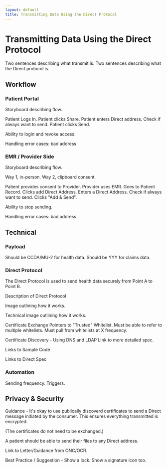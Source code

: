 ```yaml
---
layout: default
title: Transmitting Data Using the Direct Protocol
---
```


# Transmitting Data Using the Direct Protocol

Two sentences describing what transmit is. Two sentences describing what the Direct protocol is.

## Workflow

### Patient Portal

Storyboard describing flow.

Patient Logs In. Patient clicks Share. Patient enters Direct address. Check if always want to send. Patient clicks Send.

Ability to login and revoke access.

Handling error cases: bad address

### EMR / Provider Side

Storyboard describing flow.

Way 1, in-person.
Way 2, clipboard consent.

Patient provides consent to Provider. Provider uses EMR. Goes to Patient Record. Clicks add Direct Address. Enters a Direct Address. Check if always want to send. Clicks "Add & Send".

Ability to stop sending.

Handling error cases: bad address

## Technical

### Payload

Should be CCDA/MU-2 for health data. Should be YYY for claims data.

### Direct Protocol

The Direct Protocol is used to send health data securely from Point A to Point B.

Description of Direct Protocol

Image outlining how it works.

Technical image outlining how it works.

Certificate Exchange
Pointers to "Trusted" Whitelist.
Must be able to refer to multiple whitelists.
Must pull from whitelists at X frequency.

Certificate Discovery - Using DNS and LDAP
Link to more detailed spec.

Links to Sample Code

Links to Direct Spec

### Automation

Sending frequency. Triggers.

## Privacy & Security

Guidance - It's okay to use publically discoverd certificates to send a Direct message initiated by the consumer. This ensures everything transmitted is encrypted. 

(The certificates do not need to be exchanged.)

A patient should be able to send their files to any Direct address.

Link to Letter/Guidance from ONC/OCR.

Best Practice / Suggestion - Show a lock. Show a signature icon too.